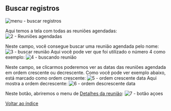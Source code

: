 ## Buscar registros
![menu - buscar registros](https://github.com/void-works-br/projeto-planejare/assets/107960686/5396f8fb-2a27-4297-a2ed-7bb1e9821b08)


Aqui temos a tela com todas as reuniões agendadas:
![2 - Reuniões agendadas](https://github.com/void-works-br/projeto-planejare/assets/107960686/d4425cb9-22f2-4376-a95d-8420b15f302c)

Neste campo, você consegue buscar uma reunião agendada pelo nome:
![3 - buscar reunião](https://github.com/void-works-br/projeto-planejare/assets/107960686/c0aaab70-f54f-407f-8af1-058c6a5cca5f)
Aqui você pode ver que foi utilizado o número 4 como exemplo:
![4 - buscando reunião](https://github.com/void-works-br/projeto-planejare/assets/107960686/736dafd0-8c90-4a82-9384-17db6ace7ce4)

Neste campo, se clicarmos poderemos ver as datas das reuniões agendada em ordem crescente ou decrescente. Como você pode ver exemplo abaixo, está marcado como ordem crescente:
![5 - ordem crescente data](https://github.com/void-works-br/projeto-planejare/assets/107960686/781222d4-7304-4db3-995e-cc86b2e62cb0)
Aqui mostra a ordem decrescente:
![6 - ordem descrescente data](https://github.com/void-works-br/projeto-planejare/assets/107960686/a8a4e885-aefc-4aad-b4de-5a2fd29944ab)

Neste botão, abriremos o menu de [Detalhes da reunião](https://github.com/void-works-br/planejare-documentacao/blob/main/agendamento-reunioes/doc-detalhes.md):
![7 - botão açoes](https://github.com/void-works-br/projeto-planejare/assets/107960686/8a6b002a-5434-45e5-800a-e396a5bd616b)

[Voltar ao índice](https://github.com/void-works-br/planejare-documentacao/blob/main/doc-index.md)

